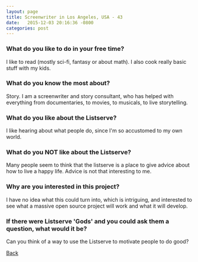```yaml
---
layout: page
title: Screenwriter in Los Angeles, USA - 43
date:   2015-12-03 20:16:36 -0800
categories: post
---
```


### What do you like to do in your free time?
<p>I like to read (mostly sci-fi, fantasy or about math). I also cook really basic stuff with my kids.</p>

### What do you know the most about?
<p>Story. I am a screenwriter and story consultant, who has helped with everything from documentaries, to movies, to musicals, to live storytelling.</p>

### What do you like about the Listserve?
<p>I like hearing about what people do, since I'm so accustomed to my own world.</p>

### What do you NOT like about the Listserve?
<p>Many people seem to think that the listserve is a place to give advice about how to live a happy life. Advice is not that interesting to me.</p>

### Why are you interested in this project?
<p>I have no idea what this could turn into, which is intriguing, and interested to see what a massive open source project will work and what it will develop.</p>

### If there were Listserve 'Gods' and you could ask them a question, what would it be?
<p>Can you think of a way to use the Listserve to motivate people to do good?</p>

[Back][1]

[1]: /responders/all